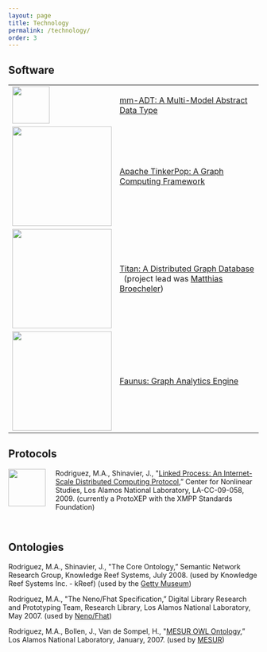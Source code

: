 ```yaml
---
layout: page
title: Technology
permalink: /technology/
order: 3
---
```


<h2>Software</h2>

<table style="border:none;" cellspacing="0" cellpadding="0">
<tr>
  <td><img width="75px" src="images/mmadt-logo.png"></td>
  <td><a href="http://mm-adt.org/">mm-ADT: A Multi-Model Abstract Data Type</a></td>
</tr>

<tr>
  <td><img width="200px" src="images/tinkerpop-logo.png"></td>
  <td><a href="http://tinkerpop.apache.org/">Apache TinkerPop: A Graph Computing Framework</a></td>
</tr>

<tr>
  <td><img width="200px" src="images/titan-logo.png"></td>
  <td><a href="http://thinkaurelius.github.com/titan/">Titan: A Distributed Graph Database</a><br/>&nbsp;&nbsp;(project lead was <a href="http://www.matthiasb.com">Matthias Broecheler</a>)</td>
</tr>

<tr>
  <td><img width="200px" src="images/faunus-logo.png"></td>
  <td><a href="http://github.com/thinkaurelius/faunus">Faunus: Graph Analytics Engine</a></td>
</tr>
</table>

<h2>Protocols</h2>

<img style="float:left; margin-right:20px;" width="75px" src="images/lop-logo.png">Rodriguez,  M.A., Shinavier, J., "<a href="http://xmpp.org/extensions/inbox/lop.html">Linked  Process: An Internet-Scale Distributed Computing Protocol</a>,” Center for Nonlinear Studies, Los Alamos National  Laboratory, LA-CC-09-058, 2009.
(currently a ProtoXEP with the XMPP Standards  Foundation)

<br/>

<h2>Ontologies</h2>
Rodriguez,  M.A., Shinavier, J., "The Core  Ontology,” Semantic Network Research Group,  Knowledge Reef Systems, July 2008.
(used  by Knowledge Reef Systems Inc. - kReef) (used by the <a href="http://www.getty.edu/">Getty Museum</a>)

Rodriguez,  M.A., "The Neno/Fhat  Specification,” Digital Library Research and  Prototyping Team, Research Library, Los Alamos National Laboratory, May  2007.
(used  by <a href="http://neno.lanl.gov/">Neno/Fhat</a>)

Rodriguez,  M.A., Bollen, J., Van de Sompel, H., "<a title="http://tweety.lanl.gov/public/schemas/2007-01/mesur.owl" href="http://tweety.lanl.gov/public/schemas/2007-01/mesur.owl">MESUR OWL  Ontology</a>,” Los Alamos National Laboratory,  January, 2007.
(used by <a href="http://www.mesur.org/">MESUR</a>)